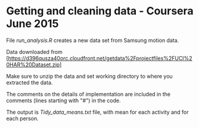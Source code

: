 # Getting and cleaning data - Coursera June 2015

File *run_analysis.R* creates a new data set from Samsung motion data. 

Data downloaded from 
[https://d396qusza40orc.cloudfront.net/getdata%2Fprojectfiles%2FUCI%20HAR%20Dataset.zip]

Make sure to unzip the data and set working directory to where you extracted the data.

The comments on the details of implementation are included in the comments (lines starting with "#") in the code. 

The output is *Tidy_data_means.txt* file, with mean for each activity and for each person. 
